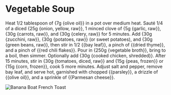 # Vegetable Soup

Heat 1/2 tablespoon of {7g {olive oil}} in a pot over medium heat. Sauté 1/4 of a diced {25g {onion, yellow, raw}}, 1 minced clove of {5g {garlic, raw}}, {30g {carrots, raw}}, and {30g {celery, raw}} for 5 minutes. Add {30g {zucchini, raw}}, {30g {potatoes, raw}} (or sweet potatoes), and {30g {green beans, raw}}, then stir in 1/2 {{bay leaf}}, a pinch of {{dried thyme}}, and a pinch of {{red chili flakes}}. Pour in {250g {vegetable broth}}, bring to a boil, then simmer. Optionally add {30g {cooked chicken, shredded}}. After 15 minutes, stir in {30g {tomatoes, diced, raw}} and {15g {peas, frozen}} or {15g {corn, frozen}}, cook 5 more minutes. Adjust salt and pepper, remove bay leaf, and serve hot, garnished with chopped {{parsley}}, a drizzle of {{olive oil}}, and a sprinkle of {{Parmesan cheese}}.

![Banana Boat French Toast](../../MealPlanner/meals/images/vegetable_soup.jpg)